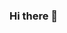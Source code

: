 ### Hi there 👋

<!--
**bbang-bbang/bbang-bbang** is a ✨ _special_ ✨ repository because its `README.md` (this file) appears on your GitHub profile.

Here are some ideas to get you started:

- 🌱 I’m currently learning Deep Learning

